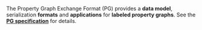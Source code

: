 The Property Graph Exchange Format (PG) provides a **data model**, serialization **formats** and **applications** for **labeled property graphs**. See the **[PG specification](https://pg-format.github.io/specification/)** for details.

